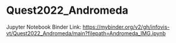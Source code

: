 # Quest2022_Andromeda

Jupyter Notebook Binder Link: https://mybinder.org/v2/gh/infovis-vt/Quest2022_Andromeda/main?filepath=Andromeda_IMG.ipynb
